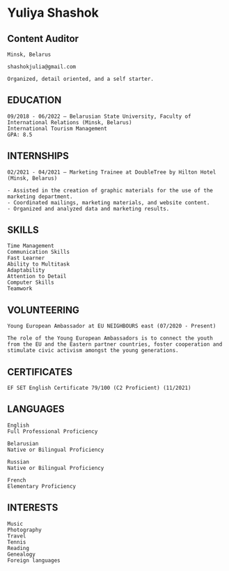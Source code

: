 # Yuliya Shashok

## Content Auditor

```
Minsk, Belarus
```
```
shashokjulia@gmail.com
```
```
Organized, detail oriented, and a self starter.
```
## EDUCATION

```
09/2018 - 06/2022 – Belarusian State University, Faculty of International Relations (Minsk, Belarus)
International Tourism Management
GPA: 8.5
```
## INTERNSHIPS

```
02/2021 - 04/2021 – Marketing Trainee at DoubleTree by Hilton Hotel (Minsk, Belarus)

- Assisted in the creation of graphic materials for the use of the marketing department.
- Coordinated mailings, marketing materials, and website content.
- Organized and analyzed data and marketing results.
```
## SKILLS

```
Time Management
Communication Skills
Fast Learner
Ability to Multitask
Adaptability
Attention to Detail
Computer Skills
Teamwork
```
## VOLUNTEERING

```
Young European Ambassador at EU NEIGHBOURS east (07/2020 - Present)

The role of the Young European Ambassadors is to connect the youth from the EU and the Eastern partner countries, foster cooperation and 
stimulate civic activism amongst the young generations.
```
## CERTIFICATES

```
EF SET English Certificate 79/100 (C2 Proficient) (11/2021)
```

## LANGUAGES

```
English
Full Professional Proficiency
```
```
Belarusian
Native or Bilingual Proficiency
```
```
Russian
Native or Bilingual Proficiency
```
```
French
Elementary Proficiency
```
## INTERESTS

```
Music
Photography
Travel
Tennis
Reading
Genealogy
Foreign languages
```
